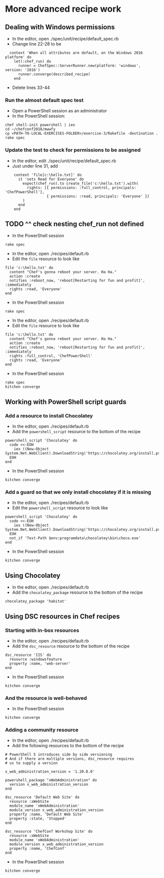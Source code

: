 # More advanced recipe work


## Dealing with Windows permissions

* In the editor, open ./spec/unit/recipe/default_spec.rb
* Change line 22-28 to be

```
  context 'When all attributes are default, on the Windows 2016 platform' do
    let(:chef_run) do
      runner = ChefSpec::ServerRunner.new(platform: 'windows', version: '2016')
      runner.converge(described_recipe)
    end
```

* Delete lines 33-44

### Run the almost default spec test

* Open a PowerShell session as an administrator
* In the PowerShell session:

```
chef shell-init powershell | iex
cd ~/chefconf2018/mwwfy
cp <PATH-TO-LOCAL-EXERCISES-FOLDER>/exercise-3/Rakefile -destination .
rake spec
```

### Update the test to check for permissions to be assigned

* In the editor, edit ./spec/unit/recipe/default_spec.rb
* Just under line 31, add

```
    context 'file[c:\hello.txt]' do
      it 'sets Read for Everyone' do
        expect(chef_run).to create_file('c:\hello.txt').with(
          rights: [{ permissions: :full_control, principals: 'ChefPowerShell'},
                   { permissions: :read, principals: 'Everyone' }]
        )
      end
    end
```

## TODO ^^ check nesting chef_run not defined
* In the PowerShell session

```
rake spec
```

* In the editor, open ./recipes/default.rb
* Edit the `file` resource to look like

```
file 'c:\hello.txt' do
  content "Chef's gonna reboot your server. Ha Ha."
  action :create
  notifies :reboot_now, 'reboot[Restarting for fun and profit]', :immediately
  rights :read, 'Everyone'
end
```

* In the PowerShell session

```
rake spec
```

* In the editor, open ./recipes/default.rb
* Edit the `file` resource to look like

```
file 'c:\hello.txt' do
  content "Chef's gonna reboot your server. Ha Ha."
  action :create
  notifies :reboot_now, 'reboot[Restarting for fun and profit]', :immediately
  rights :full_control, 'ChefPowerShell'
  rights :read, 'Everyone'
end
```

* In the PowerShell session

```
rake spec
kitchen converge
```

## Working with PowerShell script guards

### Add a resource to install Chocolatey

* In the editor, open ./recipes/default.rb
* Add the `powershell_script` resource to the bottom of the recipe

```
powershell_script 'Chocolatey' do
  code <<-EOH
    iex ((New-Object System.Net.WebClient).DownloadString('https://chocolatey.org/install.ps1'))
  EOH
end
```

* In the PowerShell session

```
kitchen converge
```

### Add a guard so that we only install chocolatey if it is missing

* In the editor, open ./recipes/default.rb
* Edit the `powershell_script` resource to look like

```
powershell_script 'Chocolatey' do
  code <<-EOH
    iex ((New-Object System.Net.WebClient).DownloadString('https://chocolatey.org/install.ps1'))
  EOH
  not_if 'Test-Path $env:programdata\chocolatey\bin\choco.exe'
end
```

* In the PowerShell session

```
kitchen converge
```

## Using Chocolatey

* In the editor, open ./recipes/default.rb
* Add the `chocolatey_package` resource to the bottom of the recipe

```
chocolatey_package 'habitat'
```

## Using DSC resources in Chef recipes

### Starting with in-box resources

* In the editor, open ./recipes/default.rb
* Add the `dsc_resource` resource to the bottom of the recipe

```
dsc_resource 'IIS' do
  resource :windowsfeature
  property :name, 'web-server'
end
```

* In the PowerShell session

```
kitchen converge
```

### And the resource is well-behaved

* In the PowerShell session

```
kitchen converge
```

### Adding a community resource

* In the editor, open ./recipes/default.rb
* Add the following resources to the bottom of the recipe

```
# PowerShell 5 introduces side by side versioning
# And if there are multiple versions, dsc_resource requires
# us to supply a version

x_web_administration_version = '1.20.0.0'

powershell_package "xWebAdministration" do
  version x_web_administration_version
end

dsc_resource 'Default Web Site' do
  resource :xWebSite
  module_name 'xWebAdministration'
  module_version x_web_administration_version
  property :name, 'Default Web Site'
  property :state, 'Stopped'
end

dsc_resource 'ChefConf Workshop Site' do
  resource :xWebSite
  module_name 'xWebAdministration'
  module_version x_web_administration_version
  property :name, 'ChefConf'
end
```

* In the PowerShell session

```
kitchen converge
```
